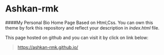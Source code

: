 # Ashkan-rmk

####My Personal Bio Home Page Based on Html,Css.
You can own this theme by fork this repository and reflect your description in *index.html* file.

This page hosted on github and you can visit it by click on link below:
>https://ashkan-rmk.github.io/
